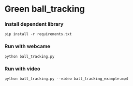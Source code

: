 # Green ball_tracking

### Install dependent library

    pip install -r requirements.txt

### Run with webcame

    python ball_tracking.py

### Run with video

    python ball_tracking.py --video ball_tracking_example.mp4